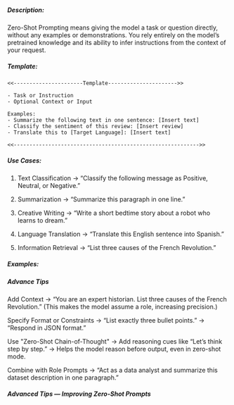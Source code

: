 ##### Description:
Zero-Shot Prompting means giving the model a task or question directly, without any examples or demonstrations.
You rely entirely on the model’s pretrained knowledge and its ability to infer instructions from the context of your request.

##### Template:
```
<<----------------------Template---------------------->>

- Task or Instruction
- Optional Context or Input

Examples:
- Summarize the following text in one sentence: [Insert text]
- Classify the sentiment of this review: [Insert review]
- Translate this to [Target Language]: [Insert text]
  
<<----------------------------------------------------------->>
```

##### Use Cases:
1. Text Classification
→ “Classify the following message as Positive, Neutral, or Negative.”

2. Summarization
→ “Summarize this paragraph in one line.”

3. Creative Writing
→ “Write a short bedtime story about a robot who learns to dream.”

4. Language Translation
→ “Translate this English sentence into Spanish.”

5. Information Retrieval
→ “List three causes of the French Revolution.”

##### Examples:

##### Advance Tips
Add Context
→ “You are an expert historian. List three causes of the French Revolution.”
(This makes the model assume a role, increasing precision.)

Specify Format or Constraints
→ “List exactly three bullet points.”
→ “Respond in JSON format.”

Use "Zero-Shot Chain-of-Thought"
→ Add reasoning cues like “Let’s think step by step.”
→ Helps the model reason before output, even in zero-shot mode.

Combine with Role Prompts
→ “Act as a data analyst and summarize this dataset description in one paragraph.”


##### Advanced Tips — Improving Zero-Shot Prompts




